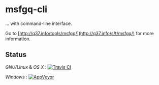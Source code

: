 # msfgq-cli
... with command-line interface.

Go to [http://q37.info/tools/msfgq/](http://q37.info/s/t/msfgq/) for more information.

## Status
*GNU/Linux* & *OS X* : [![Travis CI](https://travis-ci.org/epeios-q37/msfgq-cli.png)](https://travis-ci.org/epeios-q37/msfgq-cli)
 
*Windows* : [![AppVeyor](http://ci.appveyor.com/api/projects/status/github/epeios-q37/msfgq-cli)](http://ci.appveyor.com/project/epeios-q37/msfgq-cli)

